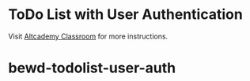 # ToDo List with User Authentication

Visit [Altcademy Classroom](https://www.altcademy.com/classroom/) for more instructions.
# bewd-todolist-user-auth
